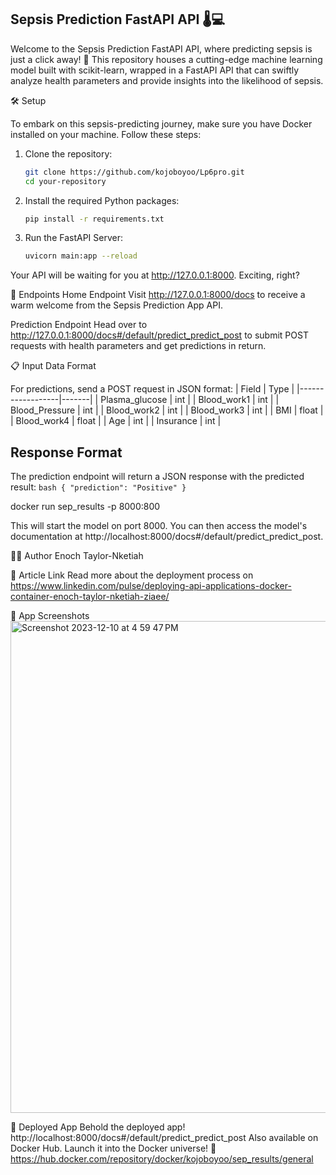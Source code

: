 ## Sepsis Prediction FastAPI API 🌡️💻

Welcome to the Sepsis Prediction FastAPI API, where predicting sepsis is just a click away! 🚀 This repository houses a cutting-edge machine learning model built with scikit-learn, wrapped in a FastAPI API that can swiftly analyze health parameters and provide insights into the likelihood of sepsis.
 
 
🛠️ Setup

To embark on this sepsis-predicting journey, make sure you have Docker installed on your machine. Follow these steps:

 
 
1. Clone the repository:
 
    ```bash
    git clone https://github.com/kojoboyoo/Lp6pro.git
    cd your-repository
    ```
 
2. Install the required Python packages:
 
    ```bash
    pip install -r requirements.txt
    ```
 
3. Run the FastAPI Server:
    ```bash
    uvicorn main:app --reload
    ```
 
 
Your API will be waiting for you at http://127.0.0.1:8000. Exciting, right?
 
🚀 Endpoints
Home Endpoint
Visit http://127.0.0.1:8000/docs to receive a warm welcome from the Sepsis Prediction App API.
 
Prediction Endpoint
Head over to http://127.0.0.1:8000/docs#/default/predict_predict_post to submit POST requests with health parameters and get predictions in return.
 
📋 Input Data Format

For predictions, send a POST request in JSON format:
 | Field            | Type  |
|------------------|-------|
| Plasma_glucose   | int   |
| Blood_work1      | int   |
| Blood_Pressure   | int   |
| Blood_work2      | int   |
| Blood_work3      | int   |
| BMI              | float |
| Blood_work4      | float |
| Age              | int   |
| Insurance        | int   |


 
## Response Format
The prediction endpoint will return a JSON response with the predicted result:
    ```bash
    {
  "prediction": "Positive"
}
    ```



 docker run sep_results -p 8000:800

 This will start the model on port 8000. You can then access the model's documentation at http://localhost:8000/docs#/default/predict_predict_post.

🧑‍💻 Author
 Enoch Taylor-Nketiah

📰 Article Link
Read more about the deployment process on https://www.linkedin.com/pulse/deploying-api-applications-docker-container-enoch-taylor-nketiah-ziaee/

📸 App Screenshots
<img width="787" alt="Screenshot 2023-12-10 at 4 59 47 PM" src="https://github.com/kojoboyoo/Lp6pro/assets/137324360/5fb4e0c4-6bdf-4c80-ba91-ade7bc14a858">



🚀 Deployed App
Behold the deployed app! http://localhost:8000/docs#/default/predict_predict_post
Also available on Docker Hub. Launch it into the Docker universe! 🌌
 https://hub.docker.com/repository/docker/kojoboyoo/sep_results/general

